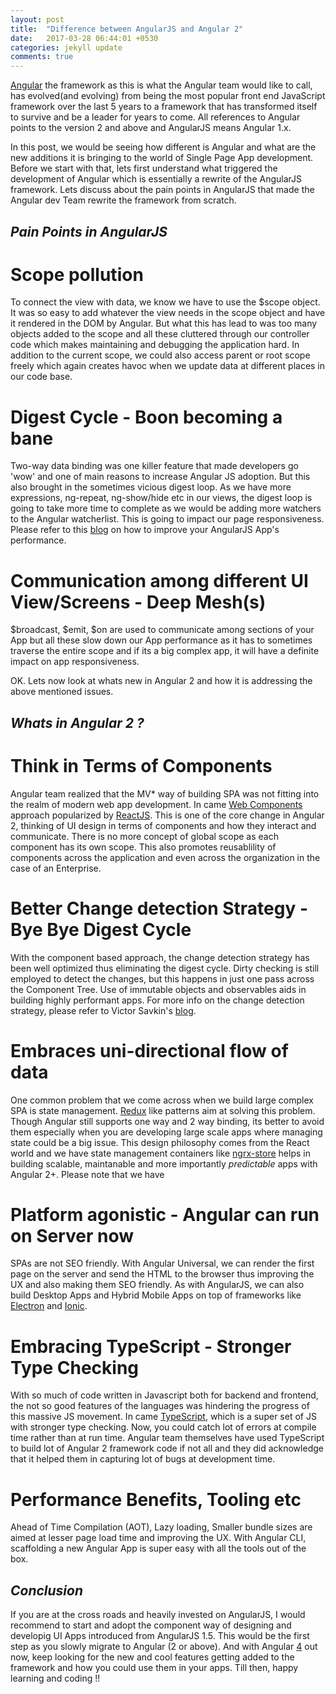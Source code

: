 ```yaml
---
layout: post
title:  "Difference between AngularJS and Angular 2"
date:   2017-03-28 06:44:01 +0530
categories: jekyll update
comments: true
---
```


[Angular][angular] the framework as this is what the Angular team would like to call, has evolved(and evolving) from being the most popular front end JavaScript framework over the last 5 years to a framework that has transformed itself to survive and be a leader for years to come. All references to Angular points to the version 2 and above and AngularJS means Angular 1.x.

In this post, we would be seeing how different is Angular and what are the new additions it is bringing to the world of Single Page App development. Before we start with that, lets first understand what triggered the development of Angular which is essentially a rewrite of the AngularJS framework. Lets discuss about the pain points in AngularJS that made the Angular dev Team rewrite the framework from scratch.

## _Pain Points in AngularJS_

# Scope pollution
To connect the view with data, we know we have to use the $scope object. It was so easy to add whatever the view needs in the scope object and have it rendered in the DOM by Angular. But what this has lead to was too many objects added to the scope and all these cluttered through our controller code which makes maintaining and debugging the application hard. In addition to the current scope, we could also access parent or root scope freely which again creates havoc when we update data at different places in our code base.  

# Digest Cycle - Boon becoming a bane
Two-way data binding was one killer feature that made developers go 'wow' and one of main reasons to increase Angular JS adoption. But this also brought in the sometimes vicious digest loop. As we have more expressions, ng-repeat, ng-show/hide etc in our views, the digest loop is going to take more time to complete as we would be adding more watchers to the Angular watcherlist. This is going to impact our page responsiveness. Please refer to this [blog][angularjs-perf] on how to improve your AngularJS App's performance.

# Communication among different UI View/Screens - Deep Mesh(s)
$broadcast, $emit, $on are used to communicate among sections of your App but all these slow down our App performance as it has to sometimes traverse the entire scope and if its a big complex app, it will have a definite impact on app responsiveness.


OK. Lets now look at whats new in Angular 2 and how it is addressing the above mentioned issues.

## _Whats in Angular 2 ?_

# Think in Terms of Components
Angular team realized that the MV* way of building SPA was not fitting into the realm of modern web app development. In came [Web Components][web-components] approach popularized by [ReactJS][react-js]. This is one of the core change in Angular 2, thinking of UI design in terms of components and how they interact and communicate. There is no more concept of global scope as each component has its own scope. This also promotes reusablility of components across the application and even across the organization in the case of an Enterprise.

# Better Change detection Strategy - Bye Bye Digest Cycle
With the component based approach, the change detection strategy has been well optimized thus eliminating the digest cycle. Dirty checking is still employed to detect the changes, but this happens in just one pass across the Component Tree. Use of immutable objects and observables aids in building highly performant apps. For more info on the change detection strategy, please refer to Victor Savkin's [blog][victor-blog].

# Embraces uni-directional flow of data
One common problem that we come across when we build large complex SPA is state management. [Redux][redux] like patterns aim at solving this problem. Though Angular still supports one way and 2 way binding, its better to avoid them especially when you are developing large scale apps where managing state could be a big issue. This design philosophy comes from the React world and we have state management containers like [ngrx-store][ngrx-link] helps in building scalable, maintanable and more importantly *predictable* apps with Angular 2+. Please note that we have  

# Platform agonistic - Angular can run on Server now
SPAs are not SEO friendly. With Angular Universal, we can render the first page on the server and send the HTML to the browser thus improving the UX and also making them SEO friendly. As with AngularJS, we can also build Desktop Apps and Hybrid Mobile Apps on top of frameworks like [Electron][electron] and [Ionic][ionic].

# Embracing TypeScript - Stronger Type Checking
With so much of code written in Javascript both for backend and frontend, the not so good features of the languages was hindering the progress of this massive JS movement. In came [TypeScript][typescript], which is a super set of JS with stronger type checking. Now, you could catch lot of errors at compile time rather than at run time. Angular team themselves have used TypeScript to build lot of Angular 2 framework code if not all and they did acknowledge that it helped them in capturing lot of bugs at development time.

# Performance Benefits, Tooling etc
Ahead of Time Compilation (AOT), Lazy loading, Smaller bundle sizes are aimed at lesser page load time and improving the UX. With Angular CLI, scaffolding a new Angular App is super easy with all the tools out of the box. 

## _Conclusion_

If you are at the cross roads and heavily invested on AngularJS, I would recommend to start and adopt the component way of designing and developig UI Apps introduced from AngularJS 1.5. This would be the first step as you slowly migrate to Angular (2 or above). And with Angular [4][ng4-changes] out now, keep looking for the new and cool features getting added to the framework and how you could use them in your apps. Till then, happy learning and coding !!

[angular]: https://angular.io/
[web-components]: https://developer.mozilla.org/en-US/docs/Web/Web_Components
[react-js]: https://facebook.github.io/react/
[victor-blog]: https://vsavkin.com/change-detection-in-angular-2-4f216b855d4c
[typescript]: https://www.typescriptlang.org/
[angularjs-perf]: https://www.alexkras.com/11-tips-to-improve-angularjs-performance/
[redux]: http://redux.js.org/
[ngrx-link]: https://github.com/ngrx/store
[electron]: https://electron.atom.io/
[ionic]: http://ionicframework.com/
[ng4-changes]: http://angularjs.blogspot.in/2017/03/angular-400-now-available.html